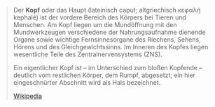 > Der **Kopf** oder das Haupt (lateinisch caput; altgriechisch κεφαλή kephalē) ist der vordere Bereich des Körpers bei Tieren und Menschen. Am Kopf liegen um die Mundöffnung mit den Mundwerkzeugen verschiedene der Nahrungsaufnahme dienende Organe sowie wichtige Fernsinnesorgane des Riechens, Sehens, Hörens und des Gleichgewichtssinns. Im Inneren des Kopfes liegen wesentliche Teile des Zentralnervensystems (ZNS).
>
> Ein eigentlicher Kopf ist – im Unterschied zum bloßen Kopfende – deutlich vom restlichen Körper, dem Rumpf, abgesetzt; ein hier eingeschnürter Abschnitt wird als Hals bezeichnet.
>
> [Wikipedia](https://de.wikipedia.org/wiki/Kopf)